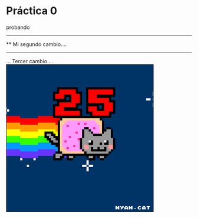  # Práctica 0

probando

***********************
**  Mi segundo cambio....
*************************

... Tercer cambio ...
![](Ejercicio2-img1.gif)